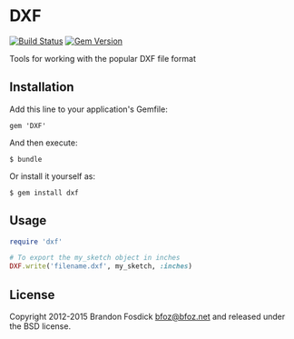 # DXF

[![Build Status](https://travis-ci.org/bfoz/dxf-ruby.png)](https://travis-ci.org/bfoz/dxf-ruby)
[![Gem Version](https://badge.fury.io/rb/dxf.svg)](http://badge.fury.io/rb/dxf)

Tools for working with the popular DXF file format

## Installation

Add this line to your application's Gemfile:

    gem 'DXF'

And then execute:

    $ bundle

Or install it yourself as:

    $ gem install dxf

## Usage

```ruby
require 'dxf'

# To export the my_sketch object in inches
DXF.write('filename.dxf', my_sketch, :inches)
```

License
-------

Copyright 2012-2015 Brandon Fosdick <bfoz@bfoz.net> and released under the BSD license.
